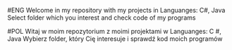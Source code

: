 #ENG
Welcome in my repository with my projects in Languanges: C#, Java
Select folder which you interest and check code of my programs

#POL
Witaj w moim repozytorium z moimi projektami w Languanges: C #, Java
Wybierz folder, który Cię interesuje i sprawdź kod moich programów


